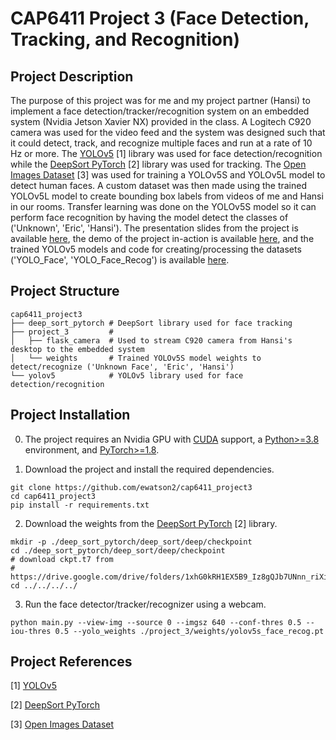 # CAP6411 Project 3 (Face Detection, Tracking, and Recognition)

## Project Description
The purpose of this project was for me and my project partner (Hansi) to implement a face detection/tracker/recognition system on an embedded system (Nvidia Jetson Xavier NX) provided in the class. A Logitech C920 camera was used for the video feed and the system was designed such that it could detect, track, and recognize multiple faces and run at a rate of 10 Hz or more. The [YOLOv5](https://github.com/ultralytics/yolov5) [1] library was used for face detection/recognition while the [DeepSort PyTorch](https://github.com/ZQPei/deep_sort_pytorch) [2] library was used for tracking. The [Open Images Dataset](https://storage.googleapis.com/openimages/web/index.html) [3] was used for training a YOLOv5S and YOLOv5L model to detect human faces. A custom dataset was then made using the trained YOLOv5L model to create bounding box labels from videos of me and Hansi in our rooms. Transfer learning was done on the YOLOv5S model so it can perform face recognition by having the model detect the classes of ('Unknown', 'Eric', 'Hansi'). The presentation slides from the project is available [here](https://docs.google.com/presentation/d/1z9FhrzgzBm9kVTZ-Bie8KwzjVvI-UCODqqQhhbmVjzc), the demo of the project in-action is available [here](https://drive.google.com/file/d/1W7GB4_xeZofLurtK8DYQew8FDSo4_Kti/view), and the trained YOLOv5 models and code for creating/processing the datasets ('YOLO_Face', 'YOLO_Face_Recog') is available [here](https://drive.google.com/drive/folders/1-qHrOeO9DUBRusX80I3ZGSwxYi3nqc9r).

## Project Structure
```
cap6411_project3
├── deep_sort_pytorch # DeepSort library used for face tracking
├── project_3         #
│   ├── flask_camera  # Used to stream C920 camera from Hansi's desktop to the embedded system
│   └── weights       # Trained YOLOv5S model weights to detect/recognize ('Unknown Face', 'Eric', 'Hansi')
└── yolov5            # YOLOv5 library used for face detection/recognition
```

## Project Installation
0. The project requires an Nvidia GPU with [CUDA](https://developer.nvidia.com/cuda-toolkit) support, a [Python>=3.8](https://www.python.org/) environment, and [PyTorch>=1.8](https://pytorch.org/get-started/locally/).

1. Download the project and install the required dependencies.
```
git clone https://github.com/ewatson2/cap6411_project3
cd cap6411_project3
pip install -r requirements.txt
```
2. Download the weights from the [DeepSort PyTorch](https://github.com/ZQPei/deep_sort_pytorch) [2] library.
```
mkdir -p ./deep_sort_pytorch/deep_sort/deep/checkpoint
cd ./deep_sort_pytorch/deep_sort/deep/checkpoint
# download ckpt.t7 from
# https://drive.google.com/drive/folders/1xhG0kRH1EX5B9_Iz8gQJb7UNnn_riXi6
cd ../../../../
```
3. Run the face detector/tracker/recognizer using a webcam.
```
python main.py --view-img --source 0 --imgsz 640 --conf-thres 0.5 --iou-thres 0.5 --yolo_weights ./project_3/weights/yolov5s_face_recog.pt
```

## Project References
[1] [YOLOv5](https://github.com/ultralytics/yolov5)

[2] [DeepSort PyTorch](https://github.com/ZQPei/deep_sort_pytorch)

[3] [Open Images Dataset](https://storage.googleapis.com/openimages/web/index.html)
